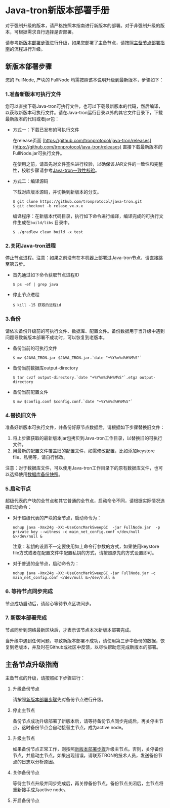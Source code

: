 # Java-tron新版本部署手册
对于强制升级的版本，请严格按照本指南进行新版本的部署。对于非强制升级的版本，可根据需求自行选择是否部署。

请参考[新版本部署步骤](#_1)进行升级，如果您部署了主备节点，请按照[主备节点部署指南](#_2)的流程进行升级。


## 新版本部署步骤
您的 FullNode,  产块的 FullNode 均需按照该本说明升级到最新版本，步骤如下：

### 1.准备新版本可执行文件

您可以直接下载Java-tron可执行文件，也可以下载最新版本的代码，然后编译，以获取新版本可执行文件。请在Java-tron运行目录以外的其它文件目录下，下载最新版本的代码或者jar包：

* 方式一：下载已发布的可执行文件
    
    在release页面 [https://github.com/tronprotocol/java-tron/releases](https://github.com/tronprotocol/java-tron/releases) 直接下载最新版本的FullNode.jar可执行文件。
    
    在使用之前，请首先对文件签名进行校验，以确保该JAR文件的一致性和完整性，校验步骤请参考[Java-tron一致性校验](https://tronprotocol.github.io/documentation-zh/releases/signature_verification/)。
    
    
* 方式二：编译源码
    
    下载对应版本源码，并切换到新版本的分支。
    ```
    $ git clone https://github.com/tronprotocol/java-tron.git
    $ git checkout -b relase_vx.x.x
    ```
    
    编译程序：在新版本代码目录，执行如下命令进行编译，编译完成的可执行文件生成在`build/libs` 目录中。
    ```
    $ ./gradlew clean build -x test
    ```
    

### 2.关闭Java-tron进程
停止节点进程。注意：如果之前没有在本机器上部署过Java-tron节点，请直接跳至第五步。

* 首先通过如下命令获取节点进程ID
    ```
    $ ps -ef | grep java
    ```
    
* 停止节点进程
    ```
    $ kill -15 获取的进程id
    ```


### 3.备份
请依次备份升级前的可执行文件、数据库、配置文件。备份数据用于当升级中遇到问题导致新版本部署不成功时，可以恢复到老版本。

* 备份当前的可执行文件
    ```
    $ mv $JAVA_TRON.jar $JAVA_TRON.jar.`date "+%Y%m%d%H%M%S"`
    ```
* 备份当前数据库output-directory
    ```
    $ tar cvzf output-directory.`date "+%Y%m%d%H%M%S"`.etgz output-directory
    ```
* 备份当前配置文件
    ```
    $ mv $config.conf $config.conf.`date "+%Y%m%d%H%M%S"`
    ```


### 4.替换旧文件
准备好新版本可执行文件，并备份好原节点数据后，请根据如下步骤替换旧文件：

1. 将上步骤获取的最新版本jar包拷贝到Java-tron工作目录，以替换旧的可执行文件。
2. 用最新的配置文件覆盖旧的配置文件，如需修改配置，比如添加keystore file、私钥等，请自行修改。

注意：对于数据库文件，可以使用Java-tron工作目录下的原有数据库文件，也可以选择使用[数据库备份快照](https://tronprotocol.github.io/documentation-zh/using_javatron/backup_restore/#_4)。


### 5.启动节点
超级代表的产块的全节点和其它普通的全节点，启动命令不同，请根据实际情况选择启动命令：

* 对于超级代表的产块的全节点，启动命令为：
    ```
    nohup java -Xmx24g -XX:+UseConcMarkSweepGC  -jar FullNode.jar  -p  private key --witness -c main_net_config.conf </dev/null &>/dev/null &
    ```
    注意：私钥的设置不一定要使用如上命令行参数的方式，如果使用keystore file方式或者在配置文件中配置私钥的方式，请按照原先的方式设置即可。

* 对于普通的全节点，启动命令为：
    ```
    nohup java -Xmx24g -XX:+UseConcMarkSweepGC -jar FullNode.jar -c   main_net_config.conf </dev/null &>/dev/null &
    ```
             
### 6. 等待节点同步完成
节点成功启动后，请耐心等待节点区块同步。
### 7. 新版本部署完成
节点同步到网络最新区块后，才表示该节点本次新版本部署完成。

当升级中遇到任何问题，导致新版本部署不成功，请使用第三步中备份的数据，恢复到老版本，并及时在Github或社区中反馈，以尽快帮助您完成新版本的部署。


## 主备节点升级指南
主备节点的升级，请按照如下步骤进行：

1. 升级备份节点

    请按照[新版本部署步骤](#_1)先对备份节点进行升级。

2. 停止主节点

    备份节点成功升级部署了新版本后，请等待备份节点同步完成后，再关停主节点，这时备份节点会自动接替主节点，成为active node。

3. 升级主节点

    如果备份节点正常工作，则按照[新版本部署步骤](#_1)升级主节点。否则，关停备份节点，并启动主节点。如果出现错误，请联系TRON的技术人员，发送备份节点的日志以分析原因。

4. 关停备份节点

    等待主节点升级并同步完成后，再关停备份节点。备份节点关闭后，主节点将重新接手成为active node。

5. 开启备份节点












